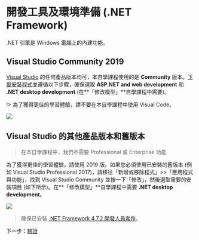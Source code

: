 # 開發工具及環境準備 (.NET Framework)

.NET 引擎是 Windows 電腦上的內建功能。

## Visual Studio Community 2019

[Visual Studio](https://visualstudio.microsoft.com/vs/) 的任何產品版本均可，本自學課程使用的是 **Community** 版本。[下載安裝程式](https://visualstudio.microsoft.com/vs/)並遵循以下步驟，確保選取 **ASP.NET and web development** 和 **.NET desktop development** (在**「修改模型」**自學課程中需要)。

!> 為了獲得更佳的學習體驗，請不要在本自學課程中使用 Visual Code。

![](_media/net/workloads_2019.png)


## Visual Studio 的其他產品版本和舊版本

> 在本自學課程中，我們不需要 Professional 或 Enterprise 功能

為了獲得更佳的學習體驗，請使用 2019 版。如果您必須使用已安裝的舊版本 (例如 Visual Studio Professional 2017)，請移往「新增或移除程式」>>「應用程式與功能」，找到 Visual Studio Community 並按一下「修改」，然後選取需要的安裝項目 (如下所示)。在**「修改模型」**自學課程中需要 **.NET desktop development**。

![](_media/net/workloads_2017.png)

> 確保已安裝 [.NET Framework 4.7.2 開發人員套件](https://dotnet.microsoft.com/download/dotnet-framework/net472)。

下一步：[驗證](/zh-TW/oauth/)
